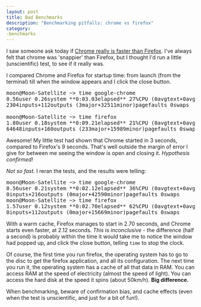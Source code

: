 ```yaml
---
layout: post
title: Bad Benchmarks
description: "Benchmarking pitfalls: chrome vs firefox"
category:
-benchmarks
---
```


I saw someone ask today if 
[Chrome really is faster than Firefox](http://news.ycombinator.com/item?id=1334000). 
I've always felt that chrome was 'snappier' than Firefox, but I thought I'd run
a little (unscientific) test, to see if it really was.

I compared Chrome and Firefox for startup time: from launch (from the terminal)
till when the window appears and I click the close button.

<pre>
moon@Moon-Satellite ~> time google-chrome 
0.56user 0.26system **0:03.03elapsed** 27%CPU (0avgtext+0avgdata 246176maxresident)k
2304inputs+112outputs (3major+32511minor)pagefaults 0swaps

moon@Moon-Satellite ~> time firefox
1.80user 0.18system **0:09.21elapsed** 21%CPU (0avgtext+0avgdata 206864maxresident)k
64648inputs+160outputs (233major+15989minor)pagefaults 0swaps
</pre>

Awesome! My little test had shown that Chrome started in 3 seconds, compared to
Firefox's 9 seconds. That's well outside the margin of error I give for between 
me seeing the window is open and closing it. *Hypothesis confirmed!*

*Not so fast.* I reran the tests, and the results were telling:

<pre>
moon@Moon-Satellite ~> time google-chrome 
0.56user 0.21system **0:02.12elapsed** 36%CPU (0avgtext+0avgdata 240384maxresident)k
0inputs+216outputs (0major+42590minor)pagefaults 0swaps
moon@Moon-Satellite ~> time firefox 
1.57user 0.12system **0:02.70elapsed** 62%CPU (0avgtext+0avgdata 199936maxresident)k
0inputs+112outputs (0major+15669minor)pagefaults 0swaps
</pre>

With a warm cache, Firefox manages to start in 2.70 seconds, and Chrome starts
even faster, at 2.12 seconds. *This is inconclusive* - the difference (half a
second) is probably within the time it would take me to notice the window had
popped up, and click the close button, telling `time` to stop the clock.

Of course, the first time you run firefox, the operating system has to go to
the disc to get the firefox application, and all its configuration. The next 
time you run it, the operating system has a cache of all that data in RAM.
You can access RAM at the speed of electricity (almost the speed of light).
You can access the hard disk at the speed it spins (about 50km/h). **Big
difference.**

When benchmarking, beware of confirmation bias, and cache effects (even when
the test is unscientific, and just for a bit of fun!).

